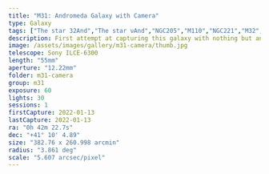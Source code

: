 ```yaml
---
title: "M31: Andromeda Galaxy with Camera"
type: Galaxy
tags: ["The star 32And","The star νAnd","NGC205","M110","NGC221","M32","NGC224","M31","Andromeda Galaxy"]
description: First attempt at capturing this galaxy with nothing but an ordinary camera and zoom lens.
image: /assets/images/gallery/m31-camera/thumb.jpg
telescope: Sony ILCE-6300
length: "55mm"
aperture: "12.22mm"
folder: m31-camera
group: m31
exposure: 60
lights: 30 
sessions: 1
firstCapture: 2022-01-13 
lastCapture: 2022-01-13
ra: "0h 42m 22.7s"
dec: "+41° 10' 4.89"
size: "382.76 x 260.998 arcmin"
radius: "3.861 deg"
scale: "5.607 arcsec/pixel"
---
```

